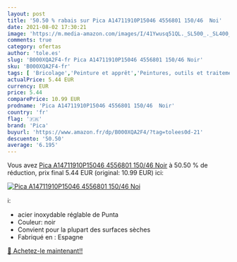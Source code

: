 ```yaml
---
layout: post
title: '50.50 % rabais sur Pica A14711910P15046 4556801 150/46  Noi'
date: 2021-08-02 17:30:21
image: 'https://m.media-amazon.com/images/I/41Ywusq51QL._SL500_._SL400_.jpg'
comments: true
category: ofertas
author: 'tole.es'
slug: 'B000XQA2F4-fr Pica A14711910P15046 4556801 150/46 Noir'
sku: 'B000XQA2F4-fr'
tags: [ 'Bricolage','Peinture et apprêt','Peintures, outils et traitement des murs','Pots de peinture testeurs','pica', ]
actualPrice: 5.44 EUR
currency: EUR
price: 5.44
comparePrice: 10.99 EUR
prodname: 'Pica A14711910P15046 4556801 150/46  Noir'
country: 'fr'
flag: '🇫🇷'
brand: 'Pica'
buyurl: 'https://www.amazon.fr/dp/B000XQA2F4/?tag=tolees0d-21'
descuento: '50.50'
average: '6.195'
---
```


Vous avez [Pica A14711910P15046 4556801 150/46  Noir](https://www.amazon.fr/dp/B000XQA2F4/?tag=tolees0d-21)  à  50.50 % de réduction, prix final  5.44 EUR (original: 10.99 EUR) ici:

[![Pica A14711910P15046 4556801 150/46  Noi](https://m.media-amazon.com/images/I/41Ywusq51QL._SL500_._SL400_.jpg)](https://www.amazon.fr/dp/B000XQA2F4/?tag=tolees0d-21)

ℹ️:

- acier inoxydable réglable de Punta
- Couleur: noir
- Convient pour la plupart des surfaces sèches
- Fabriqué en : Espagne

[🛒 Achetez-le maintenant!!](https://www.amazon.fr/dp/B000XQA2F4/?tag=tolees0d-21)
